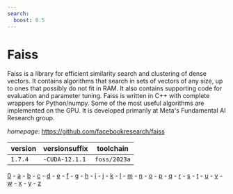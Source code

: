 ```yaml
---
search:
  boost: 0.5
---
```

# Faiss

Faiss is a library for efficient similarity search and clustering of dense  vectors. It contains algorithms that search in sets of vectors of any size, up  to ones that possibly do not fit in RAM. It also contains supporting code for  evaluation and parameter tuning. Faiss is written in C++ with complete  wrappers for Python/numpy. Some of the most useful algorithms are implemented  on the GPU. It is developed primarily at Meta's Fundamental AI Research group.

*homepage*: <https://github.com/facebookresearch/faiss>

version | versionsuffix | toolchain
--------|---------------|----------
``1.7.4`` | ``-CUDA-12.1.1`` | ``foss/2023a``

[0](../0/index.md) - [a](../a/index.md) - [b](../b/index.md) - [c](../c/index.md) - [d](../d/index.md) - [e](../e/index.md) - [f](../f/index.md) - [g](../g/index.md) - [h](../h/index.md) - [i](../i/index.md) - [j](../j/index.md) - [k](../k/index.md) - [l](../l/index.md) - [m](../m/index.md) - [n](../n/index.md) - [o](../o/index.md) - [p](../p/index.md) - [q](../q/index.md) - [r](../r/index.md) - [s](../s/index.md) - [t](../t/index.md) - [u](../u/index.md) - [v](../v/index.md) - [w](../w/index.md) - [x](../x/index.md) - [y](../y/index.md) - [z](../z/index.md)

